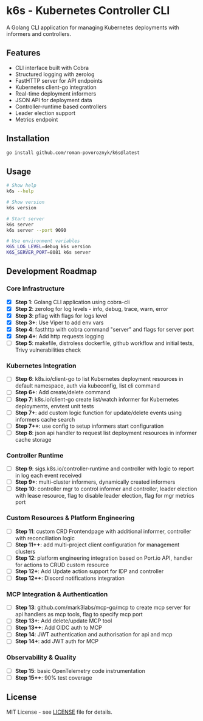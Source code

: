 # k6s - Kubernetes Controller CLI

A Golang CLI application for managing Kubernetes deployments with informers and controllers.

## Features

- CLI interface built with Cobra
- Structured logging with zerolog
- FastHTTP server for API endpoints
- Kubernetes client-go integration
- Real-time deployment informers
- JSON API for deployment data
- Controller-runtime based controllers
- Leader election support
- Metrics endpoint

## Installation

```bash
go install github.com/roman-povoroznyk/k6s@latest
```

## Usage

```bash
# Show help
k6s --help

# Show version
k6s version

# Start server
k6s server
k6s server --port 9090

# Use environment variables
K6S_LOG_LEVEL=debug k6s version
K6S_SERVER_PORT=8081 k6s server
```

## Development Roadmap

### Core Infrastructure
- [x] **Step 1**: Golang CLI application using cobra-cli
- [x] **Step 2**: zerolog for log levels - info, debug, trace, warn, error
- [x] **Step 3**: pflag with flags for logs level
- [x] **Step 3+**: Use Viper to add env vars
- [x] **Step 4**: fasthttp with cobra command "server" and flags for server port
- [x] **Step 4+**: Add http requests logging
- [ ] **Step 5**: makefile, distroless dockerfile, github workflow and initial tests, Trivy vulnerabilities check

### Kubernetes Integration
- [ ] **Step 6**: k8s.io/client-go to list Kubernetes deployment resources in default namespace, auth via kubeconfig, list cli command
- [ ] **Step 6+**: Add create/delete command
- [ ] **Step 7**: k8s.io/client-go create list/watch informer for Kubernetes deployments, envtest unit tests
- [ ] **Step 7+**: add custom logic function for update/delete events using informers cache search
- [ ] **Step 7++**: use config to setup informers start configuration
- [ ] **Step 8**: json api handler to request list deployment resources in informer cache storage

### Controller Runtime
- [ ] **Step 9**: sigs.k8s.io/controller-runtime and controller with logic to report in log each event received
- [ ] **Step 9+**: multi-cluster informers, dynamically created informers
- [ ] **Step 10**: controller mgr to control informer and controller, leader election with lease resource, flag to disable leader election, flag for mgr metrics port

### Custom Resources & Platform Engineering
- [ ] **Step 11**: custom CRD Frontendpage with additional informer, controller with reconciliation logic
- [ ] **Step 11++**: add multi-project client configuration for management clusters
- [ ] **Step 12**: platform engineering integration based on Port.io API, handler for actions to CRUD custom resource
- [ ] **Step 12+**: Add Update action support for IDP and controller
- [ ] **Step 12++**: Discord notifications integration

### MCP Integration & Authentication
- [ ] **Step 13**: github.com/mark3labs/mcp-go/mcp to create mcp server for api handlers as mcp tools, flag to specify mcp port
- [ ] **Step 13+**: Add delete/update MCP tool
- [ ] **Step 13++**: Add OIDC auth to MCP
- [ ] **Step 14**: JWT authentication and authorisation for api and mcp
- [ ] **Step 14+**: add JWT auth for MCP

### Observability & Quality
- [ ] **Step 15**: basic OpenTelemetry code instrumentation
- [ ] **Step 15++**: 90% test coverage

## License

MIT License - see [LICENSE](LICENSE) file for details.
